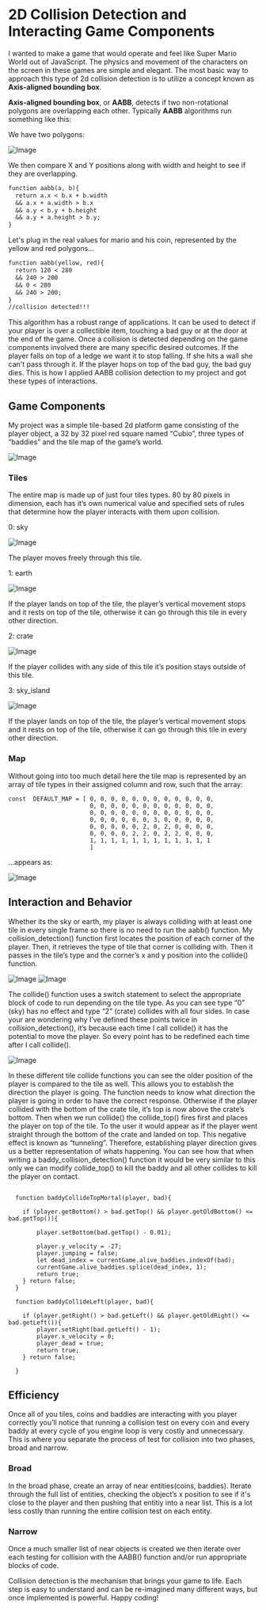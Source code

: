 # **2D Collision Detection and Interacting Game Components**

I wanted to make a game that would operate and feel like Super Mario World out of JavaScript. The physics and movement of the characters on the screen in these games are simple and elegant. 
The most basic way to approach this type of 2d collision detection is to utilize a concept known as **Axis-aligned bounding box**. 

**Axis-aligned bounding box**, or **AABB**, detects if two non-rotational polygons are overlapping each other. Typically **AABB** algorithms run something like this:

We have two polygons:

![Image](mario_polygon_aabb.png)

We then compare X and Y positions along with width and height to see if they are overlapping.
```markdown
function aabb(a, b){
  return a.x < b.x + b.width
  && a.x + a.width > b.x
  && a.y < b.y + b.height 
  && a.y + a.height > b.y;
}
```

Let's plug in the real values for mario and his coin, represented by the yellow and red polygons...

```markdown
function aabb(yellow, red){
  return 120 < 280
  && 240 > 200
  && 0 < 280 
  && 240 > 200;
}
//collision detected!!!
```

 
This algorithm has a robust range of applications. It can be used to detect if your player is over a collectible item, touching a bad guy or at the door at the end of the game. Once a collision is detected depending on the game components involved there are many specific desired outcomes. If the player falls on top of a ledge we want it to stop falling. If she hits a wall she can't pass through it. If the player hops on top of the bad guy, the bad guy dies. This is how I applied AABB collision detection to my project and got these types of interactions.


## **Game Components**

My project was a simple tile-based 2d platform game consisting of the player object, a 32 by 32 pixel red square named “Cubio”, three types of “baddies” and the tile map of the game’s world. 

![Image](gang.png)

### **Tiles**
The entire map is made up of just four tiles types. 80 by 80 pixels in dimension, each has it’s own numerical value and specified sets of rules that determine how the player interacts with them upon collision.

0: sky 

![Image](sky_block_1.png)

The player moves freely through this tile.

1: earth

![Image](earth_1.png)

If the player lands on top of the tile, the player’s vertical movement stops and it rests on top of the tile, otherwise it can go through this tile in every other direction.

2: crate

![Image](crate_1.png)

If the player collides with any side of this tile it’s position stays outside of this tile.

3: sky_island

![Image](sky_island_1.png)

If the player lands on top of the tile, the player’s vertical movement stops and it rests on top of the tile, otherwise it can go through this tile in every other direction.


### **Map**

Without going into too much detail here the tile map is represented by an array of tile types in their assigned column and row, such that the array:

```
const  DEFAULT_MAP = [ 0, 0, 0, 0, 0, 0, 0, 0, 0, 0, 0, 0, 
                       0, 0, 0, 0, 0, 0, 0, 0, 0, 0, 0, 0, 
                       0, 0, 0, 0, 0, 0, 0, 0, 0, 0, 0, 0, 
                       0, 0, 0, 0, 0, 0, 3, 0, 0, 0, 0, 0, 
                       0, 0, 0, 0, 0, 2, 0, 2, 0, 0, 0, 0, 
                       0, 0, 0, 0, 2, 2, 0, 2, 2, 0, 0, 0, 
                       1, 1, 1, 1, 1, 1, 1, 1, 1, 1, 1, 1  
                       ]
```

...appears as:

![Image](default_map_img.png)



## **Interaction and Behavior**


 Whether its the sky or earth, my player is always colliding with at least one tile in every single frame so there is no need to run the aabb() function. My collision_detection() function first locates the position of each corner of the player. Then, it retrieves the type of tile that corner is colliding with. Then it passes in the tile’s type and the corner’s x and y position into the collide() function. 

![Image](collide_function.png)
![Image](collide.png)


The collide() function uses a switch statement to select the appropriate block of code to run depending on the tile type. As you can see type “0” (sky) has no effect and type “2” (crate) collides with all four sides. In case your are wondering why I’ve defined these points twice in collision_detection(), it’s because each time I call collide() it has the potential to move the player. So every point has to be redefined each time after I call collide(). 

![Image](collide_top.png)




In these different tile collide functions you can see the older position of the player is compared to the tile as well. This allows you to establish the direction the player is going. The function needs to know what direction the player is going in order to have the correct response. Otherwise if the player collided with the bottom of the crate tile, it’s top is now above the crate’s bottom. Then when we run collide() the collide_top() fires first and places the player on top of the tile. To the user it would appear as if the player went straight through the bottom of the crate and landed on top. This negative effect is known as “tunneling”. Therefore, establishing player direction gives us a better representation of whats happening. 
You can see how that when writing a baddy_collision_detection() function it would be very similar to this only we can modify collide_top() to kill the baddy and all other collides to kill the player on contact.

```

  function baddyCollideTopMortal(player, bad){

    if (player.getBottom() > bad.getTop() && player.getOldBottom() <= bad.getTop()){
      
        player.setBottom(bad.getTop() - 0.01);
        
        player.y_velocity = -27;
        player.jumping = false;
        let dead_index = currentGame.alive_baddies.indexOf(bad);
        currentGame.alive_baddies.splice(dead_index, 1);
        return true;
    } return false;
  }
  
  function baddyCollideLeft(player, bad){
  
    if (player.getRight() > bad.getLeft() && player.getOldRight() <= bad.getLeft()){
        player.setRight(bad.getLeft() - 1);
        player.x_velocity = 0;
        player_dead = true;
        return true;
    } return false;
    
  }
```

## **Efficiency**

Once all of you tiles, coins and baddies are interacting with you player correctly you’ll notice that running a collision test on every coin and every baddy at every cycle of you engine loop is very costly and unnecessary. This is where you separate the process of test for collision into two phases, broad and narrow.


### **Broad**

In the broad phase, create an array of near entities(coins, baddies). Iterate through the full list of entities, checking the object’s x position to see if it's close to the player and then pushing that entitiy into a near list. This is a lot less costly than running the entire collision test on each entity.

### **Narrow**

Once a much smaller list of near objects is created we then iterate over each testing for collision with the AABB() function and/or run appropriate blocks of code.


Collision detection is the mechanism that brings your game to life. Each step is easy to understand and can be re-imagined many different ways, but once implemented is powerful. Happy coding!




